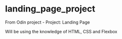 # landing_page_project

From Odin project - Project: Landing Page

Will be using the knowledge of HTML, CSS and Flexbox 
